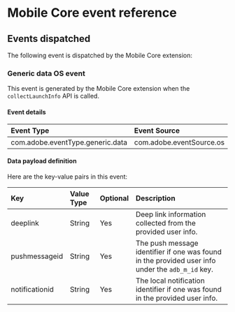 # Mobile Core event reference

## Events dispatched

The following event is dispatched by the Mobile Core extension:

### Generic data OS event

This event is generated by the Mobile Core extension when the `collectLaunchInfo` API is called.

#### Event details

| Event Type | Event Source | Paired | Direction |
| :--- | :--- | :--- | :--- |
| com.adobe.eventType.generic.data | com.adobe.eventSource.os | No | N/A |

#### Data payload definition

Here are the key-value pairs in this event:

| **Key** | **Value Type** | **Optional** | **Description** |
| :--- | :--- | :--- | :--- |
| deeplink | String | Yes | Deep link information collected from the provided user info. |
| pushmessageid | String | Yes | The push message identifier if one was found in the provided user info under the `adb_m_id` key. |
| notificationid | String | Yes | The local notification identifier if one was found in the provided user info. |

